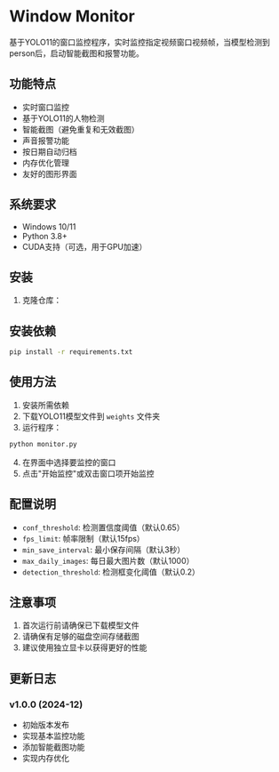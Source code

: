 # Window Monitor

基于YOLO11的窗口监控程序，实时监控指定视频窗口视频帧，当模型检测到person后，启动智能截图和报警功能。

## 功能特点

- 实时窗口监控
- 基于YOLO11的人物检测
- 智能截图（避免重复和无效截图）
- 声音报警功能
- 按日期自动归档
- 内存优化管理
- 友好的图形界面

## 系统要求

- Windows 10/11
- Python 3.8+
- CUDA支持（可选，用于GPU加速）

## 安装

1. 克隆仓库：

## 安装依赖

```bash
pip install -r requirements.txt
```

## 使用方法

1. 安装所需依赖
2. 下载YOLO11模型文件到 `weights` 文件夹
3. 运行程序：
```bash
python monitor.py
```

4. 在界面中选择要监控的窗口
5. 点击"开始监控"或双击窗口项开始监控

## 配置说明

- `conf_threshold`: 检测置信度阈值（默认0.65）
- `fps_limit`: 帧率限制（默认15fps）
- `min_save_interval`: 最小保存间隔（默认3秒）
- `max_daily_images`: 每日最大图片数（默认1000）
- `detection_threshold`: 检测框变化阈值（默认0.2）


## 注意事项

1. 首次运行前请确保已下载模型文件
2. 请确保有足够的磁盘空间存储截图
3. 建议使用独立显卡以获得更好的性能

## 更新日志

### v1.0.0 (2024-12)
- 初始版本发布
- 实现基本监控功能
- 添加智能截图功能
- 实现内存优化 